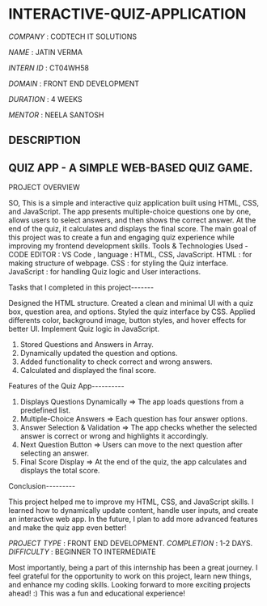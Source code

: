 # INTERACTIVE-QUIZ-APPLICATION

*COMPANY* : CODTECH IT SOLUTIONS

*NAME* : JATIN VERMA

*INTERN ID* : CT04WH58

*DOMAIN* : FRONT END DEVELOPMENT

*DURATION* : 4 WEEKS

*MENTOR* : NEELA SANTOSH

## DESCRIPTION

## QUIZ APP - A SIMPLE WEB-BASED QUIZ GAME.

PROJECT OVERVIEW

SO, This is a simple and interactive quiz application built using HTML, CSS, and JavaScript. The app presents multiple-choice questions one by one, allows users to select answers, and then shows the correct answer. At the end of the quiz, it calculates and displays the final score.
The main goal of this project was to create a fun and engaging quiz experience while improving my frontend development skills. 
Tools & Technologies Used - CODE EDITOR : VS Code , language : HTML, CSS, JavaScript.
HTML : for making structure of webpage.
CSS : for styling the Quiz interface.
JavaScript : for handling Quiz logic and User interactions.

Tasks that I completed in this project-------

Designed the HTML structure. Created a clean and minimal UI with a quiz box, question area, and options.
Styled the quiz interface by CSS. Applied differents color, background image, button styles,  and hover effects for better UI.
Implement Quiz logic in JavaScript.
1) Stored Questions and Answers in Array.
2) Dynamically updated the question and options.
3) Added functionality to check correct and wrong answers.
4) Calculated and displayed the final score.


Features of the Quiz App----------

1) Displays Questions Dynamically => The app loads questions from a predefined list.
2) Multiple-Choice Answers => Each question has four answer options.
3) Answer Selection & Validation => The app checks whether the selected answer is correct or wrong and highlights it accordingly.
4) Next Question Button => Users can move to the next question after selecting an answer.
5) Final Score Display => At the end of the quiz, the app calculates and displays the total score.


Conclusion---------

This project helped me to improve my HTML, CSS, and JavaScript skills. I learned how to dynamically update content, handle user inputs, and create an interactive web app. In the future, I plan to add more advanced features and make the quiz app even better!

*PROJECT TYPE* : FRONT END DEVELOPMENT.
*COMPLETION* : 1-2 DAYS.
*DIFFICULTY* : BEGINNER TO INTERMEDIATE

Most importantly, being a part of this internship has been a great journey. I feel grateful for the opportunity to work on this project, learn new things, and enhance my coding skills. Looking forward to more exciting projects ahead! :)
This was a fun and educational experience!
